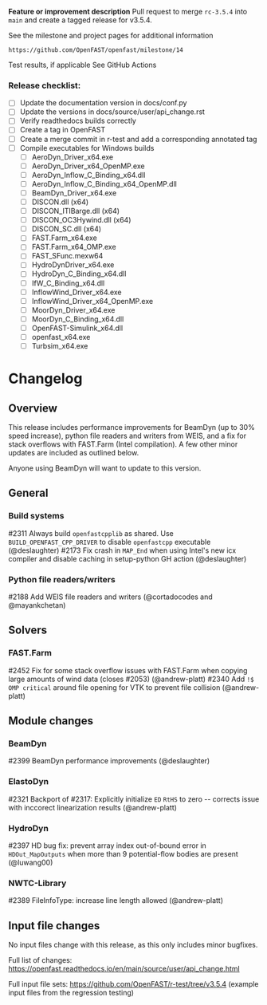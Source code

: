 **Feature or improvement description**
Pull request to merge `rc-3.5.4` into `main` and create a tagged release for v3.5.4.

See the milestone and project pages for additional information

    https://github.com/OpenFAST/openfast/milestone/14

Test results, if applicable
See GitHub Actions

### Release checklist:
- [ ] Update the documentation version in docs/conf.py
- [ ] Update the versions in docs/source/user/api_change.rst
- [ ] Verify readthedocs builds correctly
- [ ] Create a tag in OpenFAST
- [ ] Create a merge commit in r-test and add a corresponding annotated tag
- [ ] Compile executables for Windows builds
    - [ ] AeroDyn_Driver_x64.exe
    - [ ] AeroDyn_Driver_x64_OpenMP.exe
    - [ ] AeroDyn_Inflow_C_Binding_x64.dll
    - [ ] AeroDyn_Inflow_C_Binding_x64_OpenMP.dll
    - [ ] BeamDyn_Driver_x64.exe
    - [ ] DISCON.dll (x64)
    - [ ] DISCON_ITIBarge.dll (x64)
    - [ ] DISCON_OC3Hywind.dll (x64)
    - [ ] DISCON_SC.dll (x64)
    - [ ] FAST.Farm_x64.exe
    - [ ] FAST.Farm_x64_OMP.exe
    - [ ] FAST_SFunc.mexw64
    - [ ] HydroDynDriver_x64.exe
    - [ ] HydroDyn_C_Binding_x64.dll
    - [ ] IfW_C_Binding_x64.dll
    - [ ] InflowWind_Driver_x64.exe
    - [ ] InflowWind_Driver_x64_OpenMP.exe
    - [ ] MoorDyn_Driver_x64.exe
    - [ ] MoorDyn_C_Binding_x64.dll
    - [ ] OpenFAST-Simulink_x64.dll
    - [ ] openfast_x64.exe
    - [ ] Turbsim_x64.exe

# Changelog

## Overview

This release includes performance improvements for BeamDyn (up to 30% speed increase), python file readers and writers from WEIS, and a fix for stack overflows with FAST.Farm (Intel compilation).  A few other minor updates are included as outlined below.

Anyone using BeamDyn will want to update to this version.


## General

### Build systems

#2311 Always build `openfastcpplib` as shared. Use `BUILD_OPENFAST_CPP_DRIVER` to disable `openfastcpp` executable (@deslaughter)
#2173 Fix crash in `MAP_End` when using Intel's new icx compiler and disable caching in setup-python GH action (@deslaughter)


### Python file readers/writers

#2188 Add WEIS file readers and writers (@cortadocodes and @mayankchetan)


## Solvers

### FAST.Farm

#2452  Fix for some stack overflow issues with FAST.Farm when copying large amounts of wind data (closes #2053) (@andrew-platt)
#2340  Add `!$ OMP critical` around file opening for VTK to prevent file collision (@andrew-platt)


## Module changes

### BeamDyn

#2399 BeamDyn performance improvements (@deslaughter)


### ElastoDyn

#2321 Backport of #2317: Explicitly initialize `ED` `RtHS` to zero -- corrects issue with inccorect linearization results (@andrew-platt)


### HydroDyn
#2397 HD bug fix: prevent array index out-of-bound error in `HDOut_MapOutputs` when more than 9 potential-flow bodies are present (@luwang00)

### NWTC-Library
#2389 FileInfoType: increase line length allowed (@andrew-platt)

## Input file changes

No input files change with this release, as this only includes minor bugfixes.

Full list of changes: https://openfast.readthedocs.io/en/main/source/user/api_change.html

Full input file sets: https://github.com/OpenFAST/r-test/tree/v3.5.4 (example input files from the regression testing)

